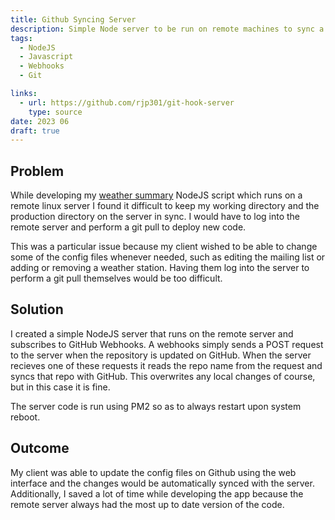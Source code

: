 ```yaml
---
title: Github Syncing Server
description: Simple Node server to be run on remote machines to sync a directory with Github
tags:
  - NodeJS
  - Javascript
  - Webhooks
  - Git

links: 
  - url: https://github.com/rjp301/git-hook-server
    type: source
date: 2023 06
draft: true
---
```


## Problem

While developing my [weather summary](/weather-stations) NodeJS script which runs on a remote linux server I found it difficult to keep my working directory and the production directory on the server in sync. I would have to log into the remote server and perform a git pull to deploy new code.

This was a particular issue because my client wished to be able to change some of the config files whenever needed, such as editing the mailing list or adding or removing a weather station. Having them log into the server to perform a git pull themselves would be too difficult.


## Solution

I created a simple NodeJS server that runs on the remote server and subscribes to GitHub Webhooks. A webhooks simply sends a POST request to the server when the repository is updated on GitHub. When the server recieves one of these requests it reads the repo name from the request and syncs that repo with GitHub. This overwrites any local changes of course, but in this case it is fine.

The server code is run using PM2 so as to always restart upon system reboot.

## Outcome
My client was able to update the config files on Github using the web interface and the changes would be automatically synced with the server. Additionally, I saved a lot of time while developing the app because the remote server always had the most up to date version of the code.